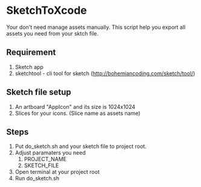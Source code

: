 # SketchToXcode

Your don't need manage assets manually. This script help you export all assets you need from your sktch file.

## Requirement
1. Sketch app
2. sketchtool - cli tool for sketch (http://bohemiancoding.com/sketch/tool/)

## Sketch file setup
1. An artboard "AppIcon" and its size is 1024x1024
2. Slices for your icons. (Slice name as assets name)

## Steps
1. Put do_sketch.sh and your sketch file to project root.
2. Adjust paramaters you need 
	1. PROJECT_NAME
	2. SKETCH_FILE
3. Open terminal at your project root
4. Run do_sketch.sh
